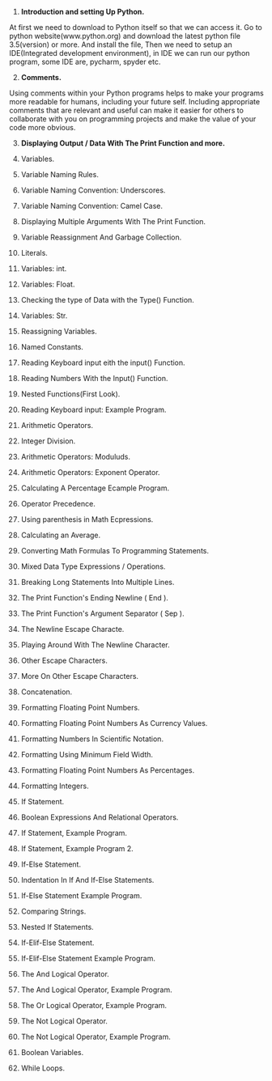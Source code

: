 1. <b>Introduction and setting Up Python.</b>
<p> At first we need to download to Python itself so that we can access it.
Go to python website(www.python.org) and download the latest python file 3.5(version) or more. And install the file,
Then we need to setup an IDE(Integrated development environment), in IDE we can run our python program, some IDE are, pycharm, spyder etc. </p>

2. <b>Comments.</b>
<p> Using comments within your Python programs helps to make your programs more readable for humans, including your future self. Including appropriate comments that are relevant and useful can make it easier for others to collaborate with you on programming projects and make the value of your code more obvious. </p>

3. <b>Displaying Output / Data With The Print Function and more.</b>

4. Variables.

5. Variable Naming Rules.

6. Variable Naming Convention: Underscores.

7. Variable Naming Convention: Camel Case.

8. Displaying Multiple Arguments With The  Print Function.

9. Variable Reassignment And Garbage Collection.

10. Literals.

11. Variables: int.

12. Variables: Float.

13. Checking the type of Data with the Type() Function.

14. Variables: Str.

15. Reassigning Variables.

16. Named Constants.

17. Reading Keyboard input eith the input() Function.

18. Reading Numbers With the Input() Function.

19. Nested Functions(First Look).

20. Reading Keyboard input: Example Program.

21. Arithmetic Operators.

22. Integer Division.

23. Arithmetic Operators: Moduluds.

24. Arithmetic Operators: Exponent Operator.

25. Calculating A Percentage Ecample Program.

26. Operator Precedence.

27. Using parenthesis in Math Ecpressions.

28. Calculating an Average.

29. Converting Math Formulas To Programming Statements.

30. Mixed Data Type Expressions / Operations.

31. Breaking Long Statements Into Multiple Lines.

32. The Print Function's Ending Newline ( End ).

33. The Print Function's Argument Separator ( Sep ).

34. The Newline Escape Characte.

35. Playing Around With The Newline Character.

36. Other Escape Characters.

37. More On Other Escape Characters.

38. Concatenation.

39. Formatting Floating Point Numbers.

40. Formatting Floating Point Numbers As Currency Values.

41. Formatting Numbers In Scientific Notation.

42. Formatting Using Minimum Field Width.

43. Formatting Floating Point Numbers As Percentages.

44. Formatting Integers.

45. If Statement.

46. Boolean Expressions And Relational Operators.

47. If Statement, Example Program.

48. If Statement, Example Program 2.

49. If-Else Statement.

50. Indentation In If And If-Else Statements.

51. If-Else Statement Example Program.

52. Comparing Strings.

53. Nested If Statements.

54. If-Elif-Else Statement.

55. If-Elif-Else Statement Example Program.

56. The And Logical Operator.

57. The And Logical Operator, Example Program.

58. The Or Logical Operator, Example Program.

59. The Not Logical Operator.

60. The Not Logical Operator, Example Program.

61. Boolean Variables.

62. While Loops.
